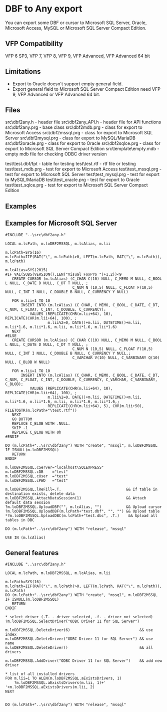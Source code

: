 # DBF to Any export

You can export some DBF or cursor to Microsoft SQL Server, Oracle, Microsoft Access, MySQL or Microsoft SQL Server Compact Edition. 

## VFP Compatibility
VFP 6 SP3, VFP 7, VFP 8, VFP 9, VFP Advanced, VFP Advanced 64 bit

## Limitations
- Export to Oracle doesn't support empty general field.
- Export general field to Microsoft SQL Server Compact Edition need VFP 9, VFP Advanced or VFP Advanced 64 bit.


## Files
src\dbf2any.h - header file
src\dbf2any_API.h - header file for API functions
src\dbf2any.prg - base class
src\dbf2mdb.prg - class for export to Microsoft Access
src\dbf2mssql.prg - class for export to Microsoft SQL Server
src\dbf2mysql.prg - class for export to MySQL/MariaDB
src\dbf2oracle.prg - class for export to Oracle
src\dbf2sqlce.prg - class for export to Microsoft SQL Server Compact Edition
src\template\empty.mdb  - empty mdb file for checking ODBC driver version

test\test.dbf/fpt - table for testing
test\test.rtf     - rtf file or testing
test\test_mdb.prg - test for export to Microsoft Access
test\test_mssql.prg - test for export to Microsoft SQL Server
test\test_mysql.prg - test for export to MySQL/MariaDB
test\test_oracle.prg - test for export to Oracle
test\test_sqlce.prg - test for export to Microsoft SQL Server Compact Edition


## Examples
## Examples for Microsoft SQL Server
```foxpro
#INCLUDE "..\src\dbf2any.h"

LOCAL m.lcPath, m.loDBF2MSSQL, m.lcAlias, m.lii

m.lcPath=SYS(16)
m.lcPath=IIF(RAT("\", m.lcPath)>0, LEFT(m.lcPath, RAT("\", m.lcPath)), m.lcPath)

m.lcAlias=SYS(2015)
#IF VAL(SUBS(VERSION(),LEN("Visual FoxPro ")+1,2))<9
   CREATE CURSOR (m.lcAlias) (C_CHAR C(10) NULL, C_MEMO M NULL, C_BOOL L NULL, C_DATE D NULL, C_DT T NULL, ;
                              C_NUM N (10,5) NULL, C_FLOAT F(10,5) NULL, C_INT I NULL, C_DOUBLE B NULL, C_CURRENCY Y NULL)

   FOR m.lii=1 TO 10
       INSERT INTO (m.lcAlias) (C_CHAR, C_MEMO, C_BOOL, C_DATE, C_DT, C_NUM, C_FLOAT, C_INT, C_DOUBLE, C_CURRENCY);
           VALUES (REPLICATE(CHR(m.lii+64), 10), REPLICATE(CHR(m.lii+64), 100), ;
                   m.lii%2=0, DATE()+m.lii, DATETIME()+m.lii, m.lii*1.6, m.lii*1.6, m.lii, m.lii*1.6, m.lii*1.6)
   NEXT
#ELSE
   CREATE CURSOR (m.lcAlias) (C_CHAR C(10) NULL, C_MEMO M NULL, C_BOOL L NULL, C_DATE D NULL, C_DT T NULL, ;
                              C_NUM N (10,5) NULL, C_FLOAT F(10,5) NULL, C_INT I NULL, C_DOUBLE B NULL, C_CURRENCY Y NULL,;
                              C_VARCHAR V(10) NULL, C_VARBINARY Q(10) NULL, C_BLOB W NULL)

   FOR m.lii=1 TO 10
       INSERT INTO (m.lcAlias) (C_CHAR, C_MEMO, C_BOOL, C_DATE, C_DT, C_NUM, C_FLOAT, C_INT, C_DOUBLE, C_CURRENCY, C_VARCHAR, C_VARBINARY, C_BLOB);
           VALUES (REPLICATE(CHR(m.lii+64), 10), REPLICATE(CHR(m.lii+64), 100), ;
                   m.lii%2=0, DATE()+m.lii, DATETIME()+m.lii, m.lii*1.6, m.lii*1.6, m.lii, m.lii*1.6, m.lii*1.6,;
                   REPLICATE(CHR(m.lii+64), 5), CHR(m.lii+50), FILETOSTR(m.lcPath+"\test.rtf"))
   NEXT
   GO BOTTOM
   REPLACE C_BLOB WITH .NULL.
   SKIP -1
   REPLACE C_BLOB WITH 0h
#ENDIF

DO (m.lcPath+"..\src\dbf2any") WITH "create", "mssql", m.loDBF2MSSQL
IF ISNULL(m.loDBF2MSSQL)
   RETURN
ENDIF

m.loDBF2MSSQL.cServer="localhost\SQLEXPRESS"
m.loDBF2MSSQL.cDB    ="test"
m.loDBF2MSSQL.cUser  ="test"
m.loDBF2MSSQL.cPWD   ="test"

m.loDBF2MSSQL.lReFill=.T.                             && If table in destination exists, delete data
m.loDBF2MSSQL.AttachDataSession(1)                    && Attach default data session
?m.loDBF2MSSQL.UploadDBF("", m.lcAlias, "")           && Upload cursor
?m.loDBF2MSSQL.UploadDBF(m.lcPath+"test.dbf", "", "") && Upload table
*?m.loDBF2MSSQL.UploadDBC(m.lcPath+"test.dbc", .T.)    && Upload all tables in DBC

DO (m.lcPath+"..\src\dbf2any") WITH "release", "mssql"

USE IN (m.lcAlias)
```


## General features
```foxpro
#INCLUDE "..\src\dbf2any.h"

LOCAL m.lcPath, m.loDBF2MSSQL, m.lcAlias, m.lii

m.lcPath=SYS(16)
m.lcPath=IIF(RAT("\", m.lcPath)>0, LEFT(m.lcPath, RAT("\", m.lcPath)), m.lcPath)
DO (m.lcPath+"..\src\dbf2any") WITH "create", "mssql", m.loDBF2MSSQL
IF ISNULL(m.loDBF2MSSQL)
   RETURN
ENDIF

* select driver (.T. - driver selected, .f. - driver not selected)
?m.loDBF2MSSQL.SelectDriver("ODBC Driver 11 for SQL Server")

m.loDBF2MSSQL.DeleteDriver(6)                               && use index
m.loDBF2MSSQL.DeleteDriver("ODBC Driver 11 for SQL Server") && use name
m.loDBF2MSSQL.DeleteDriver()                                && all drivers

m.loDBF2MSSQL.AddDriver("ODBC Driver 11 for SQL Server")    && add new driver

* list of all installed drivers
FOR m.lii=1 TO ALEN(m.loDBF2MSSQL.aExistsDrivers, 1)
    ?m.loDBF2MSSQL.aExistsDrivers(m.lii, 1)+' '+m.loDBF2MSSQL.aExistsDrivers(m.lii, 2)
NEXT


DO (m.lcPath+"..\src\dbf2any") WITH "release", "mssql"
```
